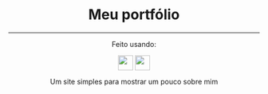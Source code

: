<h1 align="center">Meu portfólio</h1>
<hr />
<div style="display: inline_block" align="center">
  <p>Feito usando:</p>
  <span align="center">
   <img align="center" src="https://img.shields.io/badge/next.js-000000?style=for-the-badge&logo=nextdotjs&logoColor=white" height=30/>
  </span>
  <span align="center">
    <img align="center" src="https://img.shields.io/badge/Tailwind_CSS-38B2AC?style=for-the-badge&logo=tailwind-css&logoColor=white" height=30/>
  </span>
</div>
<div style="display: inline_block" align="center">
  <p>Um site simples para mostrar um pouco sobre mim</p>
</div>
